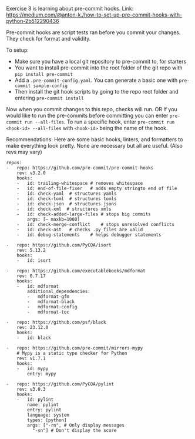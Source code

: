 Exercise 3 is learning about pre-commit hooks. Link: https://medium.com/@anton-k./how-to-set-up-pre-commit-hooks-with-python-2b512290436

Pre-commit hooks are script tests ran before you commit your changes. They check for format and validity.

To setup:

- Make sure you have a local git repository to pre-commit to, for starters
- You want to install pre-commit into the root folder of the git repo with `pip install pre-commit`
- Add a `.pre-commit-config.yaml`. You can generate a basic one with `pre-commit sample-config`
- Then install the git hook scripts by going to the repo root folder and entering `pre-commit install`

Now when you commit changes to this repo, checks will run.
OR
If you would like to run the pre-commits before committing you can enter `pre-commit run --all-files`.
To run a specific hook, enter `pre-commit run <hook-id> --all-files` with `<hook-id>` being the name of the hook.

Recommendations:
Here are some basic hooks, linters, and formatters to make everything look pretty.
None are necessary but all are useful. (Also revs may vary)

```
repos:
-   repo: https://github.com/pre-commit/pre-commit-hooks
    rev: v3.2.0
    hooks:
    -   id: trailing-whitespace # removes whitespace
    -   id: end-of-file-fixer   # adds empty stringto end of file
    -   id: check-yaml  # structures yamls
    -   id: check-toml  # structures tomls
    -   id: check-json  # structures jsons
    -   id: check-xml  # structures xmls
    -   id: check-added-large-files # stops big commits
        args: [— maxkb=1000]
    -   id: check-merge-conflict    # stops unresolved conflicts
    -   id: check-ast   # checks .py files are valid
    -   id: debug-statements    # helps debugger statements

-   repo: https://github.com/PyCQA/isort
    rev: 5.13.2
    hooks:
    -   id: isort

-   repo: https://github.com/executablebooks/mdformat
    rev: 0.7.17
    hooks:
    -   id: mdformat
        additional_dependencies:
        -   mdformat-gfm
        -   mdformat-black
        -   mdformat-config
        -   mdformat-toc

-   repo: https://github.com/psf/black
    rev: 23.12.0
    hooks:
    -   id: black

-   repo: https://github.com/pre-commit/mirrors-mypy
    # Mypy is a static type checker for Python
    rev: v1.7.1
    hooks:
    -   id: mypy
        entry: mypy

-   repo: https://github.com/PyCQA/pylint
    rev: v3.0.3
    hooks:
    -   id: pylint
        name: pylint
        entry: pylint
        language: system
        types: [python]
        args: ["-rn", # Only display messages
          "-sn"] # Don't display the score

```
